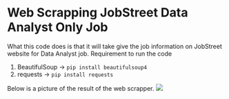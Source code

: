 # Web Scrapping JobStreet Data Analyst Only Job
What this code does is that it will take give the job information on JobStreet website for Data Analyst job.
Requirement to run the code
1. BeautifulSoup -> ```pip install beautifulsoup4```
2. requests -> ```pip install requests```

Below is a picture of the result of the web scrapper.
![](https://i.imgur.com/fIDaq2y.png)
